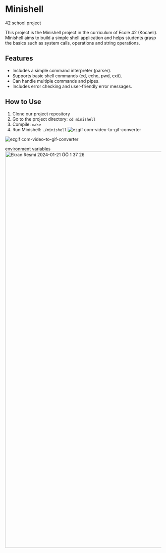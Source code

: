 # Minishell

42 school project

This project is the Minishell project in the curriculum of Ecole 42 (Kocaeli). Minishell aims to build a simple shell application and helps students grasp the basics such as system calls, operations and string operations.

## Features

- Includes a simple command interpreter (parser).
- Supports basic shell commands (cd, echo, pwd, exit).
- Can handle multiple commands and pipes.
- Includes error checking and user-friendly error messages.
  
## How to Use

1. Clone our project repository
2. Go to the project directory: `cd minishell`
3. Compile: `make`
4. Run Minishell: `./minishell`
![ezgif com-video-to-gif-converter](https://github.com/astrolil0/Minishell/assets/113148482/a0bc0a29-de23-4b36-a02e-f8bc3146e2ee)


![ezgif com-video-to-gif-converter](https://github.com/astrolil0/Minishell/assets/113148482/bcd46ffd-f62b-447e-ba2c-efd09b38e24f)


environment variables
<img width="1281" alt="Ekran Resmi 2024-01-21 ÖÖ 1 37 26" src="https://github.com/astrolil0/Minishell/assets/113148482/cae68314-e684-4850-8d48-b3dd41f84fda">
